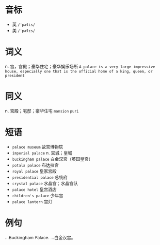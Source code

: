 # 音标

- 英 `/'pælis/`
- 美 `/ˈpælɪs/`

# 词义

n. 宫，宫殿；豪华住宅；豪华娱乐场所
`A palace is a very large impressive house, especially one that is the official home of a king, queen, or president`

# 同义

n. 宫殿；宅邸；豪华住宅
`mansion` `puri`

# 短语

- `palace museum` 故宫博物院
- `imperial palace` n. 宫城；皇城
- `buckingham palace` 白金汉宫（英国皇宫）
- `potala palace` 布达拉宫
- `royal palace` 皇家宫殿
- `presidential palace` 总统府
- `crystal palace` 水晶宫；水晶宫队
- `palace hotel` 皇宫酒店
- `children's palace` 少年宫
- `palace lantern` 宫灯

# 例句

...Buckingham Palace.
…白金汉宫。



